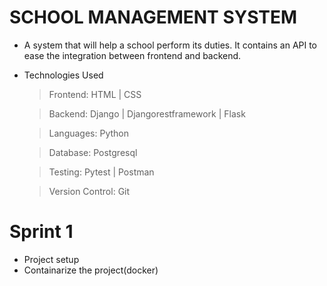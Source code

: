 # SCHOOL MANAGEMENT SYSTEM

- A system that will help a school perform its duties. It contains an API to ease the integration between frontend and backend.

- Technologies Used
    > Frontend: HTML | CSS 

    > Backend: Django | Djangorestframework | Flask

    > Languages: Python

    > Database: Postgresql

    >Testing: Pytest | Postman

    >Version Control: Git

# Sprint 1
- Project setup
- Containarize the project(docker)